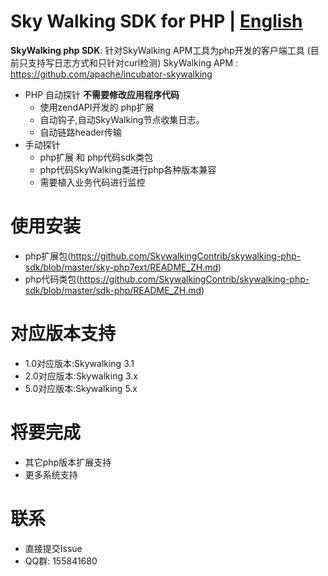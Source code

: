 Sky Walking SDK for PHP | [English](README.md)
==========


**SkyWalking php SDK**: 针对SkyWalking APM工具为php开发的客户端工具 (目前只支持写日志方式和只针对curl检测)
SkyWalking APM : https://github.com/apache/incubator-skywalking

* PHP 自动探针 **不需要修改应用程序代码**        
  * 使用zendAPI开发的 php扩展
  * 自动钩子,自动SkyWalking节点收集日志。
  * 自动链路header传输
* 手动探针
  * php扩展 和 php代码sdk类包 
  * php代码SkyWalking类进行php各种版本兼容 
  * 需要植入业务代码进行监控



# 使用安装
*  php扩展包(https://github.com/SkywalkingContrib/skywalking-php-sdk/blob/master/sky-php7ext/README_ZH.md)
*  php代码类包(https://github.com/SkywalkingContrib/skywalking-php-sdk/blob/master/sdk-php/README_ZH.md)

# 对应版本支持
*  1.0对应版本:Skywalking 3.1
*  2.0对应版本:Skywalking 3.x
*  5.0对应版本:Skywalking 5.x
# 将要完成
  * 其它php版本扩展支持
  * 更多系统支持
# 联系
  * 直接提交Issue
  * QQ群: 155841680